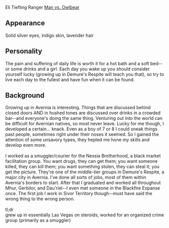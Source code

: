 Eli
Tiefling Ranger [Man vs. Owlbear](../Campaigns/Man_vs_Owlbear/Man_vs_Owlbear.md)


## **Appearance**
Solid silver eyes, indigo skin, lavender hair

## **Personality**
The pain and suffering of daily life is worth it for a hot bath and a soft bed--or some drinks and a girl. Each day you wake up
you should consider yourself lucky (growing up in Demure's Respite will teach you that), so try to live each day to the fullest
and have fun when it can be found.

## **Background**
Growing up in Avernia is interesting. Things that are discussed behind closed doors AND in hushed tones are discussed over 
drinks in a crowded bar--and everyone's doing the same thing. Venturing out into the world can be difficult for Avernian
natives, so most never leave. Lucky for me though, I developed a certain... knack. Even as a boy of 7 or 8 I could sneak things
past people, sometimes right under their noses it seemed. So I gained the attention of some unsavory types, they hepled me hone
my skills and develop even more.
\
\
I worked as a smuggler/courier for the Nessia Brotherhood, a black market facilitation group. You want drugs, they can get
them; you want someone killed, they can kill them; you want something stolen, they can steal it; you get the picture. They're
one of the middle-tier groups in Demure's Respite, a major city in Avernia. I've done all sorts of jobs, most of them within
Avernia's borders to start. After that I graduated and worked all throughout Mhur, Gerbilor, and Dau'riel--I even met someone
in the Blackfire Expanse once. The first job I work in Sivor Territory though--must have said the wrong thing to the wrong person.
\
\
tl;dr \
grew up in essentially Las Vegas on steroids, worked for an organized crime group (primarily as a smuggler)
